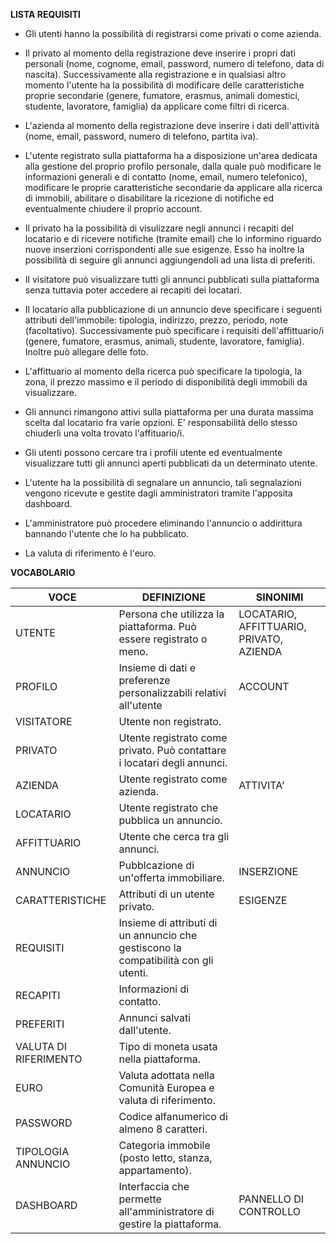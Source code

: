 <b>LISTA REQUISITI</b>

- Gli utenti hanno la possibilità di registrarsi come privati o come azienda.

- Il privato al momento della registrazione deve inserire i propri dati personali (nome, cognome, email, password,  numero di
telefono, data di nascita). Successivamente alla registrazione e in qualsiasi altro momento l'utente ha la possibilità di 
modificare delle caratteristiche proprie secondarie (genere, fumatore, erasmus, animali domestici, studente, lavoratore, famiglia)
da applicare come filtri di ricerca.

- L'azienda al momento della registrazione deve inserire i dati dell'attività (nome, email, password, numero di telefono, partita
iva).

- L'utente registrato sulla piattaforma ha a disposizione un'area dedicata alla gestione del proprio profilo personale, dalla
quale può modificare le informazioni generali e di contatto (nome, email, numero telefonico), modificare le proprie caratteristiche secondarie da applicare alla ricerca di immobili, abilitare o disabilitare la ricezione di notifiche ed eventualmente chiudere il proprio account.

- Il privato ha la possibilità di visulizzare negli annunci i recapiti del locatario e di ricevere notifiche (tramite email) che 
lo informino riguardo nuove inserzioni corrispondenti alle sue esigenze. Esso ha inoltre la possibilità di seguire gli annunci
aggiungendoli ad una lista di preferiti.

- Il visitatore può visualizzare tutti gli annunci pubblicati sulla piattaforma senza tuttavia poter accedere ai recapiti dei 
locatari.

- Il locatario alla pubblicazione di un annuncio deve specificare i seguenti attributi dell'immobile: tipologia, indirizzo, 
prezzo, periodo, note (facoltativo). Successivamente può specificare i requisiti  dell'affittuario/i  (genere, fumatore, erasmus, 
animali, studente, lavoratore, famiglia). Inoltre può allegare delle foto.

- L'affittuario al momento della ricerca può specificare la tipologia, la zona, il prezzo massimo e il periodo di disponibilità degli immobili da visualizzare.

- Gli annunci rimangono attivi sulla piattaforma per una durata massima scelta dal locatario fra varie opzioni. E' responsabilità 
dello stesso chiuderli una volta trovato l'affituario/i.

- Gli utenti possono cercare tra i profili utente ed eventualmente visualizzare tutti gli annunci aperti pubblicati da un determinato utente.

- L'utente ha la possibilità di segnalare un annuncio, tali segnalazioni vengono ricevute e gestite dagli amministratori tramite l'apposita dashboard.

- L'amministratore può procedere eliminando l'annuncio o addirittura bannando l'utente che lo ha pubblicato.
 
- La valuta di riferimento è l'euro.


<b>VOCABOLARIO</b>

VOCE | DEFINIZIONE | SINONIMI
-----|-------------|---------
UTENTE | Persona che utilizza la piattaforma. Può essere registrato o meno. | LOCATARIO, AFFITTUARIO, PRIVATO, AZIENDA
PROFILO | Insieme di dati e preferenze personalizzabili relativi all'utente | ACCOUNT
VISITATORE | Utente non registrato. | |
PRIVATO | Utente registrato come privato. Può contattare i locatari degli annunci. | |
AZIENDA | Utente registrato come azienda. | ATTIVITA'
LOCATARIO | Utente registrato che pubblica un annuncio. | |
AFFITTUARIO | Utente che cerca tra gli annunci. | |
ANNUNCIO | Pubblcazione di un'offerta immobiliare. | INSERZIONE
CARATTERISTICHE | Attributi di un utente privato. | ESIGENZE 
REQUISITI | Insieme di attributi di un annuncio che gestiscono la compatibilità con gli utenti. | |                   
RECAPITI | Informazioni di contatto. | |
PREFERITI | Annunci salvati dall'utente. | |
VALUTA DI RIFERIMENTO | Tipo di moneta usata nella piattaforma. | |
EURO | Valuta adottata nella Comunità Europea e valuta di riferimento. | |
PASSWORD | Codice alfanumerico di almeno 8 caratteri. | |
TIPOLOGIA ANNUNCIO | Categoria immobile (posto letto, stanza, appartamento). | |
DASHBOARD | Interfaccia che permette all'amministratore di gestire la piattaforma. | PANNELLO DI CONTROLLO |
